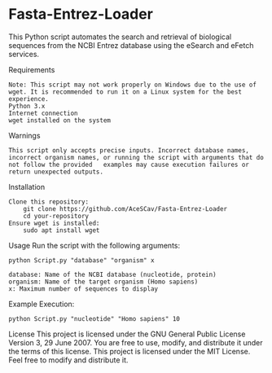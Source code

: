 # Fasta-Entrez-Loader
This Python script automates the search and retrieval of biological sequences from the NCBI Entrez database using the eSearch and eFetch services.

Requirements

	Note: This script may not work properly on Windows due to the use of wget. It is recommended to run it on a Linux system for the best experience.
	Python 3.x
	Internet connection
	wget installed on the system

Warnings

	This script only accepts precise inputs. Incorrect database names, incorrect organism names, or running the script with arguments that do not follow the provided 	examples may cause execution failures or return unexpected outputs.

Installation

	Clone this repository:
		git clone https://github.com/AceSCav/Fasta-Entrez-Loader
		cd your-repository
	Ensure wget is installed:
		sudo apt install wget

Usage
	Run the script with the following arguments:
		
  	python Script.py "database" "organism" x
	
	database: Name of the NCBI database (nucleotide, protein)
	organism: Name of the target organism (Homo sapiens)
	x: Maximum number of sequences to display

Example Execution:
	
 	python Script.py "nucleotide" "Homo sapiens" 10

License
	This project is licensed under the GNU General Public License Version 3, 29 June 2007. You are free to use, modify, and distribute it under the terms of this license.
	This project is licensed under the MIT License. Feel free to modify and distribute it.
